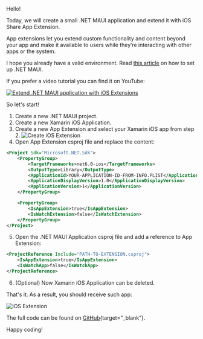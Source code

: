 Hello!

Today, we will create a small .NET MAUI application and extend it with iOS Share App Extension.

App extensions let you extend custom functionality and content beyond your app and make it available to users while they’re interacting with other apps or the system.

I hope you already have a valid environment. Read [this article](https://vladislavantonyuk.azurewebsites.net/articles/The-first-project-with-.NET-MAUI) on how to set up .NET MAUI.

If you prefer a video tutorial you can find it on YouTube:

[![Extend .NET MAUI application with iOS Extensions](https://img.youtube.com/vi/nSHXQP3zVFE/0.jpg)](https://www.youtube.com/watch?v=nSHXQP3zVFE)

So let's start!
1. Create a new .NET MAUI project.
2. Create a new Xamarin iOS Application.
3. Create a new App Extension and select your Xamarin iOS app from step 2.
![Create iOS Extension](https://vladislavantonyuk.sirv.com/vladislavantonyuk/articles/25/create-iOS-extension.png)
4. Open App Extension csproj file and replace the content:
```xml
<Project Sdk="Microsoft.NET.Sdk">
    <PropertyGroup>
        <TargetFrameworks>net6.0-ios</TargetFrameworks>
        <OutputType>Library</OutputType>
        <ApplicationId>YOUR-APPLICATION-ID-FROM-INFO.PLIST</ApplicationId>
        <ApplicationDisplayVersion>1.0</ApplicationDisplayVersion>
        <ApplicationVersion>1</ApplicationVersion>
    </PropertyGroup>

    <PropertyGroup>
        <IsAppExtension>true</IsAppExtension>
        <IsWatchExtension>false</IsWatchExtension>
    </PropertyGroup>
</Project>
```
5. Open the .NET MAUI Application csproj file and add a reference to App Extension:
```xml
<ProjectReference Include="PATH-TO-EXTENSION.csproj">
	<IsAppExtension>true</IsAppExtension>
	<IsWatchApp>false</IsWatchApp>
</ProjectReference>
```
6. (Optional) Now Xamarin iOS Application can be deleted.

That's it. As a result, you should receive such app:

![iOS Extension](https://ik.imagekit.io/VladislavAntonyuk/vladislavantonyuk/articles/25/result.png)

The full code can be found on [GitHub](https://github.com/VladislavAntonyuk/MauiSamples/tree/main/iOSExtensions){target="_blank"}.

Happy coding!